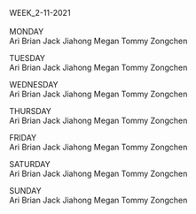 WEEK_2-11-2021  
<br>
MONDAY  
  Ari
  Brian
  Jack
  Jiahong
  Megan
  Tommy
  Zongchen
<br>

TUESDAY  
  Ari
  Brian
  Jack
  Jiahong
  Megan
  Tommy
  Zongchen
<br>


WEDNESDAY  
  Ari
  Brian
  Jack
  Jiahong
  Megan
  Tommy
  Zongchen
<br>

THURSDAY  
  Ari
  Brian
  Jack
  Jiahong
  Megan
  Tommy
  Zongchen
<br>

FRIDAY  
  Ari
  Brian
  Jack
  Jiahong
  Megan
  Tommy
  Zongchen
<br>

SATURDAY  
  Ari
  Brian
  Jack
  Jiahong
  Megan
  Tommy
  Zongchen
<br>

SUNDAY  
  Ari
  Brian
  Jack
  Jiahong
  Megan
  Tommy
  Zongchen
<br>
